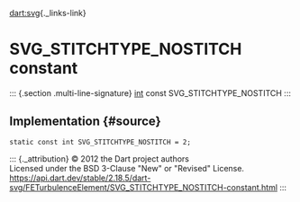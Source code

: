 [dart:svg](../../dart-svg/dart-svg-library){._links-link}

SVG\_STITCHTYPE\_NOSTITCH constant
==================================

::: {.section .multi-line-signature}
[int](../../dart-core/int-class) const SVG\_STITCHTYPE\_NOSTITCH
:::

Implementation {#source}
--------------

``` {.language-dart data-language="dart"}
static const int SVG_STITCHTYPE_NOSTITCH = 2;
```

::: {._attribution}
© 2012 the Dart project authors\
Licensed under the BSD 3-Clause \"New\" or \"Revised\" License.\
<https://api.dart.dev/stable/2.18.5/dart-svg/FETurbulenceElement/SVG_STITCHTYPE_NOSTITCH-constant.html>
:::
